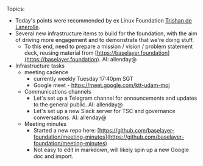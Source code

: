 Topics: 

- Today's points were recommended by ex Linux Foundation [Trishan de Lanerolle](https://www.linkedin.com/in/trishan).
- Several new infrastructure items to build for the foundation, with the aim of driving more engagement and to demonstrate that we're doing stuff.
  - To this end, need to prepare a mission / vision / problem statement deck, reusing material from [https://baselayer.foundation](https://baselayer.foundation). AI: allenday@
- Infrastructure tasks
  - meeting cadence
    - currently weekly Tuesday 17:40pm SGT
    - Google meet - https://meet.google.com/ktt-udam-moj
  - Communications channels
    - Let's set up a Telegram channel for announcements and updates to the general public. AI: allenday@
    - Let's set up a new Slack server for TSC and governance conversations. AI: allenday@
  - Meeting minutes
    - Started a new repo here: [https://github.com/baselayer-foundation/meeting-minutes](https://github.com/baselayer-foundation/meeting-minutes)
    - Not easy to edit in markdown, will likely spin up a new Google doc and import.
